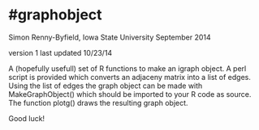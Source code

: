 #graphobject
===========

Simon Renny-Byfield, Iowa State University September 2014

version 1
last updated 10/23/14


A (hopefully usefull) set of R functions to make an igraph object. A perl script is provided which converts an adjaceny matrix into a list of edges. Using the list of edges the graph object can be made with MakeGraphObject() which should be imported to your R code as source. The function plotg() draws the resulting graph object. 

Good luck!
